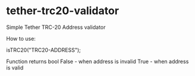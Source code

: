 # tether-trc20-validator
Simple Tether TRC-20 Address validator

How to use:

isTRC20("TRC20-ADDRESS");

Function returns bool
False - when address is invalid
True - when address is valid
